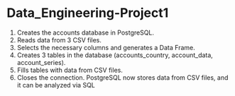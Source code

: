 # Data_Engineering-Project1
1. Creates the accounts database in PostgreSQL.
2. Reads data from 3 CSV files.
3. Selects the necessary columns and generates a Data Frame.
4. Creates 3 tables in the database (accounts_country, account_data, account_series).
5. Fills tables with data from CSV files.
6. Closes the connection.
PostgreSQL now stores data from CSV files, and it can be analyzed via SQL
